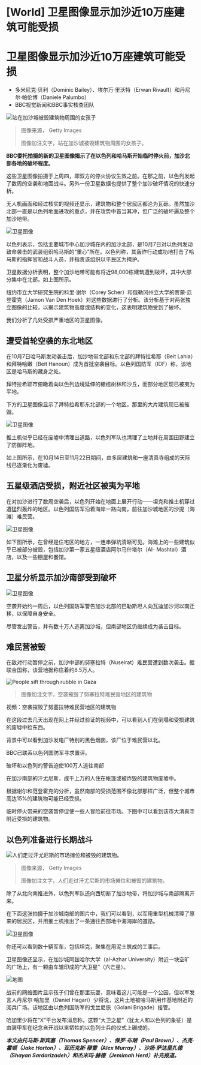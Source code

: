 # [World] 卫星图像显示加沙近10万座建筑可能受损

#  卫星图像显示加沙近10万座建筑可能受损

  * 多米尼克·贝利（Dominic Bailey）、埃尔万·里沃特（Erwan Rivault）和丹尼尔·帕伦博（Daniele Palumbo） 
  * BBC视觉新闻和BBC事实核查团队 


![站在加沙城被毁建筑物周围的女孩子](_131847770_bbcverify-gettyimages-1807727182.jpg)

> 图像来源，  Getty Images
>
> 图像加注文字，站在加沙城被毁建筑物周围的女孩子。

**BBC委托拍摄的新的卫星图像揭示了在以色列和哈马斯开始临时停火前，加沙北部各地的破坏程度。**

这些卫星图像拍摄于上周四，即双方的停火协议生效之前。在那之前，以色列发起了数周的空袭和地面战斗。另外一份卫星数据也提供了整个加沙破坏情况的快速分析。

无人机画面和经过核实的视频还显示，建筑物和整个居民区都沦为瓦砾。虽然加沙北部一直是以色列地面进攻的重点，并在攻势中首当其冲，但广泛的破坏遍及整个加沙地带。

![卫星图像](_131893987_chinese_gaza_damage_north_29nov-2x-nc.png)

以色列表示，包括主要城市中心加沙城在内的加沙北部，是10月7日对以色列发动致命袭击的武装组织哈马斯的“重心”所在。以色列称，其轰炸行动成功地打击了哈马斯的指挥官和战斗人员，并指责该组织以平民区为掩护。

卫星数据分析表明，整个加沙地带可能有将近98,000栋建筑遭到破坏，其中大部分集中在北部，如上图所示。

纽约市立大学研究生院的科里·谢尔（Corey Scher）和俄勒冈州立大学的贾蒙·范登霍克（Jamon Van Den Hoek）对这些数据进行了分析。该分析基于对两张独立图像的比较，以揭示建筑物高度或结构的变化，这表明建筑物受到了破坏。

我们分析了几处受损严重地区的卫星图像。

##  遭受首轮空袭的东北地区

在10月7日哈马斯发动袭击后，加沙地带北部和东北部的拜特拉希耶（Beit Lahia）和拜特哈嫩（Beit Hanoun）成为首批空袭目标。以色列国防军（IDF）称，该地区是哈马斯的藏身之处。

拜特拉希耶市俯瞰着向以色列边境延伸的橄榄树林和沙丘，而部分地区现已被夷为平地。

下方的卫星图像显示了拜特拉希耶东北部的一个地区，那里的大片建筑现已被摧毁。

![卫星图像](_131893983_zpkj4h76.png)

推土机似乎已经在废墟中清理出道路，以色列军队也清理了土地并在周围田野建立了防御阵地。

如上图所示，在10月14日至11月22日期间，由多层建筑和一座清真寺组成的天际线已逐渐化为废墟。

##  五星级酒店受损，附近社区被夷为平地

在对加沙进行了数周空袭后，以色列开始在地面上展开行动——坦克和推土机穿过遭猛烈轰炸的地区。以色列国防军沿着海岸一路向南，前往加沙城地区的沙提（海滩）难民营。

![卫星图像](_131893985_5b_f-0kw.png)

如下图所示，在曾经是住宅区的地方，一连串弹坑清晰可见。海滩上的一些建筑似乎已被部分被毁，包括加沙第一家五星级酒店阿尔马什塔尔（Al- Mashtal）酒店，以及一些棚屋和餐馆。

##  卫星分析显示加沙南部受到破坏

![卫星图像](_131893988_chinese_gaza_damage_south_29nov-2x-nc.png)

空袭开始约一周后，以色列国防军警告加沙北部的巴勒斯坦人向瓦迪加沙河以南迁移，以保障自身安全。

尽管发出警告，并有数十万人逃离加沙城，但南部地区仍继续成为袭击目标。

##  难民营被毁

在敌对行动暂停之前，加沙中部的努塞拉特（Nuseirat）难民营遭到数次袭击。据联合国称，该营地据称住着约8.5万人。

![People sift through rubble in Gaza](_131894373_p0gwnx32.jpg)

> 图像加注文字，空袭摧毁了努塞拉特难民营地区的建筑物

视频：空袭摧毁了努塞拉特难民营地区的建筑物

在这段过去几天出现在网上并经过验证的视频中，可以看到人们在倒塌和受损建筑的废墟中捡东西。

背景中可以看到加沙发电厂特别的黑色烟囱，该厂位于难民营以北。

BBC已联系以色列国防军寻求置评。

破坏和以色列的警告迫使100万人逃往南部

在加沙南部的汗尤尼斯，成千上万的人住在帐篷或被炸毁的建筑物废墟中。

根据谢尔和范登霍克的分析，虽然南部的受损范围不像北部那样广泛，但整个城市高达15%的建筑物可能已经受损。

临时停火带来的空袭暂停促使一些人冒险前往市场。下图中可以看到该市大清真寺附近受损的建筑物。

##  以色列准备进行长期战斗

![人们走过汗尤尼斯的市场摊位和被毁的建筑物。](_131848822_gettyimages-1807066814_mosque976.jpg)

> 图像来源，  Getty Images
>
> 图像加注文字，人们走过汗尤尼斯的市场摊位和被毁的建筑物。

除了从北向南推进外，以色列军队还向西切断了加沙地带，将加沙城与南部隔离开来。

在下面这张拍摄于加沙城南部的图片中，我们可以看到，以军用重型机械清理了原来的居民区，并用推土机推出了一条通往西部地中海海岸的道路。

![卫星图像](_131893990_thmwf1bg.png)

你还可以看到数十辆军车，包括坦克，聚集在用泥土筑成的工事后。

卫星图像还显示，在加沙城阿兹哈尔大学（al-Azhar University）附近一块空旷的广场上，有一颗由车辙印成的“大卫星”（六芒星）。

![地图](_131893989_chinese_online_6_sat_courtyard_gaza_truce_281123-2x-nc.png)

战前的网络图片显示孩子们曾在那里玩耍，意味着这儿可能是一个公园，但以军发言人丹尼尔·哈加里（Daniel Hagari）少将说，这片土地被哈马斯用作基地附近的阅兵广场。该地区由以色列国防军的戈兰尼旅（Golani Brigade）接管。

哈加里少将在“X”平台发布消息称，这颗“大卫之星”（犹太人和以色列的象征）是由装甲车在纪念自开战以来牺牲的以色列士兵的仪式上碾成的。

_**本文由托马斯·斯宾塞（Thomas Spencer）、保罗·布朗（Paul Brown）、杰克·霍顿（Jake Horton）、亚历克斯·穆雷（Alex Murray）、沙扬·萨达里扎德（Shayan Sardarizadeh）和杰米玛·赫德（Jemimah Herd）补充报道。**_


